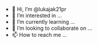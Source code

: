 - 👋 Hi, I’m @lukajak21pr
- 👀 I’m interested in ...
- 🌱 I’m currently learning ...
- 💞️ I’m looking to collaborate on ...
- 📫 How to reach me ...

<!---
lukajak21pr/lukajak21pr is a ✨ special ✨ repository because its `README.md` (this file) appears on your GitHub profile.
You can click the Preview link to take a look at your changes.
--->
